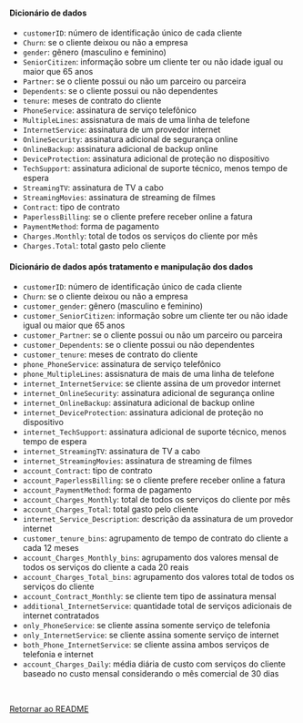 #### Dicionário de dados

* `customerID`: número de identificação único de cada cliente
* `Churn`: se o cliente deixou ou não a empresa 
* `gender`: gênero (masculino e feminino) 
* `SeniorCitizen`: informação sobre um cliente ter ou não idade igual ou maior que 65 anos 
* `Partner`: se o cliente possui ou não um parceiro ou parceira
* `Dependents`: se o cliente possui ou não dependentes
* `tenure`: meses de contrato do cliente
* `PhoneService`: assinatura de serviço telefônico 
* `MultipleLines`: assisnatura de mais de uma linha de telefone 
* `InternetService`: assinatura de um provedor internet 
* `OnlineSecurity`: assinatura adicional de segurança online 
* `OnlineBackup`: assinatura adicional de backup online 
* `DeviceProtection`: assinatura adicional de proteção no dispositivo 
* `TechSupport`: assinatura adicional de suporte técnico, menos tempo de espera
* `StreamingTV`: assinatura de TV a cabo 
* `StreamingMovies`: assinatura de streaming de filmes 
* `Contract`: tipo de contrato
* `PaperlessBilling`: se o cliente prefere receber online a fatura
* `PaymentMethod`: forma de pagamento
* `Charges.Monthly`: total de todos os serviços do cliente por mês
* `Charges.Total`: total gasto pelo cliente

#### Dicionário de dados após tratamento e manipulação dos dados

* `customerID`: número de identificação único de cada cliente
* `Churn`: se o cliente deixou ou não a empresa 
* `customer_gender`: gênero (masculino e feminino) 
* `customer_SeniorCitizen`: informação sobre um cliente ter ou não idade igual ou maior que 65 anos 
* `customer_Partner`: se o cliente possui ou não um parceiro ou parceira
* `customer_Dependents`: se o cliente possui ou não dependentes
* `customer_tenure`:  meses de contrato do cliente
* `phone_PhoneService`: assinatura de serviço telefônico 
* `phone_MultipleLines`: assisnatura de mais de uma linha de telefone 
* `internet_InternetService`: se cliente assina de um provedor internet
* `internet_OnlineSecurity`: assinatura adicional de segurança online
* `internet_OnlineBackup`: assinatura adicional de backup online
* `internet_DeviceProtection`: assinatura adicional de proteção no dispositivo
* `internet_TechSupport`: assinatura adicional de suporte técnico, menos tempo de espera
* `internet_StreamingTV`: assinatura de TV a cabo
* `internet_StreamingMovies`: assinatura de streaming de filmes
* `account_Contract`: tipo de contrato
* `account_PaperlessBilling`: se o cliente prefere receber online a fatura
* `account_PaymentMethod`: forma de pagamento
* `account_Charges_Monthly`: total de todos os serviços do cliente por mês
* `account_Charges_Total`: total gasto pelo cliente
* `internet_Service_Description`: descrição da assinatura de um provedor internet
* `customer_tenure_bins`:  agrupamento de tempo de contrato do cliente a cada 12 meses
* `account_Charges_Monthly_bins`: agrupamento dos valores mensal de todos os serviços do cliente a cada 20 reais
* `account_Charges_Total_bins`: agrupamento dos valores total de todos os serviços do cliente
* `account_Contract_Monthly`: se cliente tem tipo de assinatura mensal
* `additional_InternetService`: quantidade total de serviços adicionais de internet contratados
* `only_PhoneService`: se cliente assina somente serviço de telefonia
* `only_InternetService`: se cliente assina somente serviço de internet
* `both_Phone_InternetService`: se cliente assina ambos serviços de telefonia e internet
* `account_Charges_Daily`: média diária de custo com serviços do cliente baseado no custo mensal considerando o mês comercial de 30 dias

<br>

[Retornar ao README](README.md)